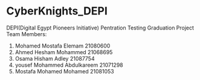 # CyberKnights_DEPI
DEPI(Digital Egypt Pioneers Initiative) Pentration Testing Graduation Project
Team Members:
1. Mohamed Mostafa Elemam                21080600
2. Ahmed Hesham Mohammed                 21068695
3. Osama Hisham Adley                    21087754
4. yousef Mohammed Abdulkareem           21071298
5. Mostafa Mohamed Mohamed               21081053
